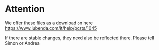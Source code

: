 # Attention
We offer these files as a download on here https://www.iubenda.com/it/help/posts/1045

If there are stable changes, they need also be reflected there. Please tell Simon or Andrea
